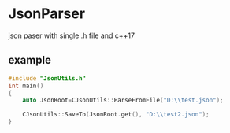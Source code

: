 # JsonParser
json paser with single .h file and c++17


## example

```cpp
#include "JsonUtils.h"
int main()
{
	auto JsonRoot=CJsonUtils::ParseFromFile("D:\\test.json");

	CJsonUtils::SaveTo(JsonRoot.get(), "D:\\test2.json");
}
```
